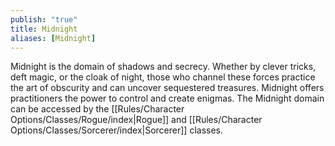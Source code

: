 ```yaml
---
publish: "true"
title: Midnight
aliases: [Midnight]
---
```

Midnight is the domain of shadows and secrecy. Whether by clever tricks, deft magic, or the cloak of night, those who channel these forces practice the art of obscurity and can uncover sequestered treasures. Midnight offers practitioners the power to control and create enigmas. The Midnight domain can be accessed by the [[Rules/Character Options/Classes/Rogue/index|Rogue]] and [[Rules/Character Options/Classes/Sorcerer/index|Sorcerer]] classes.
